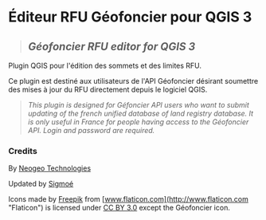 # Éditeur RFU Géofoncier pour QGIS 3

> ## *Géofoncier RFU editor for QGIS 3*

Plugin QGIS pour l'édition des sommets et des limites RFU.

Ce plugin est destiné aux utilisateurs de l'API Géofoncier désirant soumettre des mises à jour du RFU directement depuis le logiciel QGIS. 

> *This plugin is designed for Géfoncier API users who want to submit updating of the french unified database of land registry database. It is only useful in France for people having access to the Géofoncier API. Login and password are required.*

### Credits

By [Neogeo Technologies](http://www.neogeo-online.net "Neogeo Technologies")

Updated by [Sigmoé](https://sigmoe.fr/)

Icons made by [Freepik](http://www.freepik.com "Freepik") from [www.flaticon.com](http://www.flaticon.com "Flaticon") is licensed under [CC BY 3.0](http://creativecommons.org/licenses/by/3.0/ "Creative Commons BY 3.0") except the Géofoncier icon.

